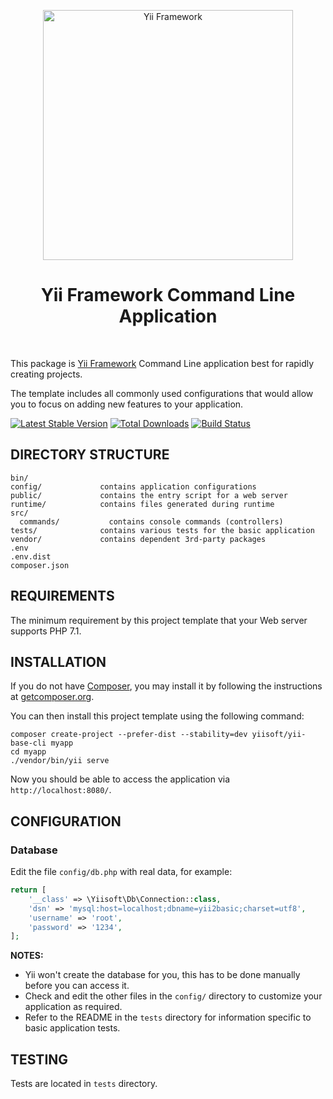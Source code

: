 <p align="center">
    <a href="http://www.yiiframework.com/" target="_blank">
        <img src="https://www.yiiframework.com/files/logo/yii.png" width="400" alt="Yii Framework" />
    </a>
    <h1 align="center">Yii Framework Command Line Application</h1>
    <br>
</p>

This package is [Yii Framework] Command Line application best for rapidly creating projects.

The template includes all commonly used configurations that would allow you to focus on adding new
features to your application.

[Yii Framework]: http://www.yiiframework.com/

[![Latest Stable Version](https://img.shields.io/packagist/v/yiisoft/yii-base-cli.svg)](https://packagist.org/packages/yiisoft/yii-base-cli)
[![Total Downloads](https://img.shields.io/packagist/dt/yiisoft/yii-base-cli.svg)](https://packagist.org/packages/yiisoft/yii-base-cli)
[![Build Status](https://travis-ci.com/yiisoft/yii-base-cli.svg?branch=master)](https://travis-ci.com/yiisoft/yii-base-cli)

DIRECTORY STRUCTURE
-------------------

```
bin/
config/             contains application configurations
public/             contains the entry script for a web server
runtime/            contains files generated during runtime
src/
  commands/           contains console commands (controllers)
tests/              contains various tests for the basic application
vendor/             contains dependent 3rd-party packages
.env
.env.dist
composer.json
```

REQUIREMENTS
------------
 

The minimum requirement by this project template that your Web server supports PHP 7.1.


INSTALLATION
------------

If you do not have [Composer](http://getcomposer.org/), you may install it by following the instructions
at [getcomposer.org](http://getcomposer.org/doc/00-intro.md#installation-nix).

You can then install this project template using the following command:

~~~
composer create-project --prefer-dist --stability=dev yiisoft/yii-base-cli myapp
cd myapp
./vendor/bin/yii serve
~~~

Now you should be able to access the application via `http://localhost:8080/`.

CONFIGURATION
-------------

### Database

Edit the file `config/db.php` with real data, for example:

```php
return [
    '__class' => \Yiisoft\Db\Connection::class,
    'dsn' => 'mysql:host=localhost;dbname=yii2basic;charset=utf8',
    'username' => 'root',
    'password' => '1234',
];
```

**NOTES:**
- Yii won't create the database for you, this has to be done manually before you can access it.
- Check and edit the other files in the `config/` directory to customize your application as required.
- Refer to the README in the `tests` directory for information specific to basic application tests.


TESTING
-------

Tests are located in `tests` directory.
